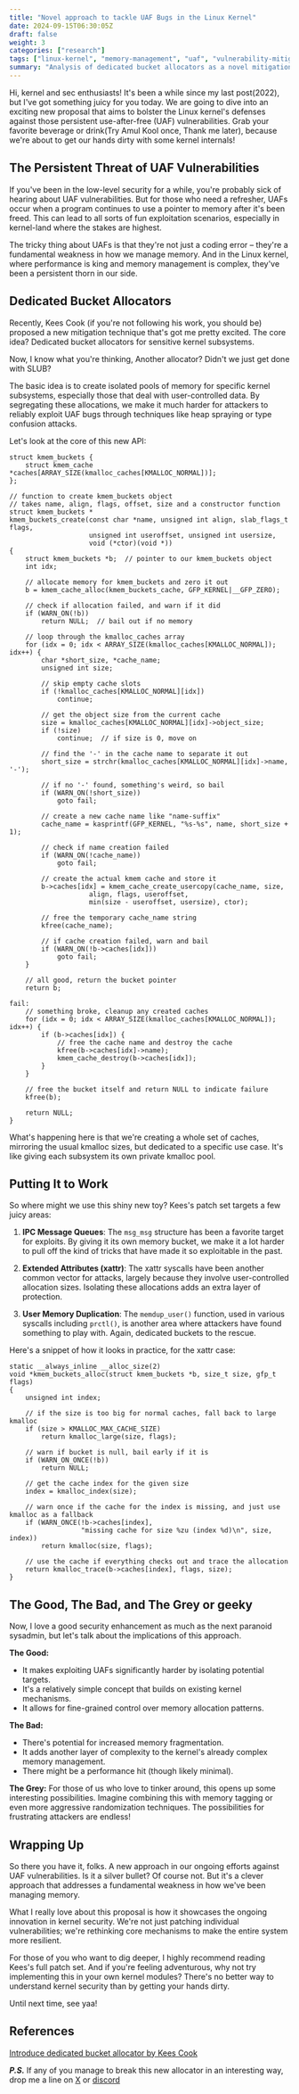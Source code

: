 ```yaml
---
title: "Novel approach to tackle UAF Bugs in the Linux Kernel"
date: 2024-09-15T06:30:05Z
draft: false
weight: 3
categories: ["research"]
tags: ["linux-kernel", "memory-management", "uaf", "vulnerability-mitigation", "allocators"]
summary: "Analysis of dedicated bucket allocators as a novel mitigation technique for use-after-free vulnerabilities in the Linux kernel."
---
```


Hi, kernel and sec enthusiasts! It's been a while since my last post(2022), but I've got something juicy for you today. We are going to dive into an exciting new proposal that aims to bolster the Linux kernel's defenses against those persistent use-after-free (UAF) vulnerabilities. Grab your favorite beverage or drink(Try Amul Kool once, Thank me later), because we're about to get our hands dirty with some kernel internals!

## The Persistent Threat of UAF Vulnerabilities

If you've been in the low-level security for a while, you're probably sick of hearing about UAF vulnerabilities. But for those who need a refresher, UAFs occur when a program continues to use a pointer to memory after it's been freed. This can lead to all sorts of fun exploitation scenarios, especially in kernel-land where the stakes are highest.

The tricky thing about UAFs is that they're not just a coding error – they're a fundamental weakness in how we manage memory. And in the Linux kernel, where performance is king and memory management is complex, they've been a persistent thorn in our side.

## Dedicated Bucket Allocators

Recently, Kees Cook (if you're not following his work, you should be) proposed a new mitigation technique that's got me pretty excited. The core idea? Dedicated bucket allocators for sensitive kernel subsystems.

Now, I know what you're thinking, Another allocator? Didn't we just get done with SLUB?

The basic idea is to create isolated pools of memory for specific kernel subsystems, especially those that deal with user-controlled data. 
By segregating these allocations, we make it much harder for attackers to reliably exploit UAF bugs through techniques like heap spraying or type confusion attacks.

Let's look at the core of this new API:

```
struct kmem_buckets {
    struct kmem_cache *caches[ARRAY_SIZE(kmalloc_caches[KMALLOC_NORMAL])];
};

// function to create kmem_buckets object
// takes name, align, flags, offset, size and a constructor function
struct kmem_buckets *
kmem_buckets_create(const char *name, unsigned int align, slab_flags_t flags,
                    unsigned int useroffset, unsigned int usersize,
                    void (*ctor)(void *))
{
    struct kmem_buckets *b;  // pointer to our kmem_buckets object
    int idx;

    // allocate memory for kmem_buckets and zero it out
    b = kmem_cache_alloc(kmem_buckets_cache, GFP_KERNEL|__GFP_ZERO);
    
    // check if allocation failed, and warn if it did
    if (WARN_ON(!b))
        return NULL;  // bail out if no memory

    // loop through the kmalloc_caches array
    for (idx = 0; idx < ARRAY_SIZE(kmalloc_caches[KMALLOC_NORMAL]); idx++) {
        char *short_size, *cache_name;
        unsigned int size;

        // skip empty cache slots
        if (!kmalloc_caches[KMALLOC_NORMAL][idx])
            continue;

        // get the object size from the current cache
        size = kmalloc_caches[KMALLOC_NORMAL][idx]->object_size;
        if (!size)
            continue;  // if size is 0, move on

        // find the '-' in the cache name to separate it out
        short_size = strchr(kmalloc_caches[KMALLOC_NORMAL][idx]->name, '-');
        
        // if no '-' found, something's weird, so bail
        if (WARN_ON(!short_size))
            goto fail;

        // create a new cache name like "name-suffix"
        cache_name = kasprintf(GFP_KERNEL, "%s-%s", name, short_size + 1);
        
        // check if name creation failed
        if (WARN_ON(!cache_name))
            goto fail;

        // create the actual kmem cache and store it
        b->caches[idx] = kmem_cache_create_usercopy(cache_name, size,
                    align, flags, useroffset,
                    min(size - useroffset, usersize), ctor);
        
        // free the temporary cache_name string
        kfree(cache_name);
        
        // if cache creation failed, warn and bail
        if (WARN_ON(!b->caches[idx]))
            goto fail;
    }

    // all good, return the bucket pointer
    return b;

fail:
    // something broke, cleanup any created caches
    for (idx = 0; idx < ARRAY_SIZE(kmalloc_caches[KMALLOC_NORMAL]); idx++) {
        if (b->caches[idx]) {
            // free the cache name and destroy the cache
            kfree(b->caches[idx]->name);
            kmem_cache_destroy(b->caches[idx]);
        }
    }

    // free the bucket itself and return NULL to indicate failure
    kfree(b);

    return NULL;
}
```

What's happening here is that we're creating a whole set of caches, mirroring the usual kmalloc sizes, but dedicated to a specific use case. It's like giving each subsystem its own private kmalloc pool.

## Putting It to Work

So where might we use this shiny new toy? Kees's patch set targets a few juicy areas:

1. **IPC Message Queues**: The `msg_msg` structure has been a favorite target for exploits. By giving it its own memory bucket, we make it a lot harder to pull off the kind of tricks that have made it so exploitable in the past.

2. **Extended Attributes (xattr)**: The xattr syscalls have been another common vector for attacks, largely because they involve user-controlled allocation sizes. Isolating these allocations adds an extra layer of protection.

3. **User Memory Duplication**: The `memdup_user()` function, used in various syscalls including `prctl()`, is another area where attackers have found something to play with. Again, dedicated buckets to the rescue.

Here's a snippet of how it looks in practice, for the xattr case:

```
static __always_inline __alloc_size(2)
void *kmem_buckets_alloc(struct kmem_buckets *b, size_t size, gfp_t flags)
{
    unsigned int index;

    // if the size is too big for normal caches, fall back to large kmalloc
    if (size > KMALLOC_MAX_CACHE_SIZE)
        return kmalloc_large(size, flags);
    
    // warn if bucket is null, bail early if it is
    if (WARN_ON_ONCE(!b))
        return NULL;

    // get the cache index for the given size
    index = kmalloc_index(size);
    
    // warn once if the cache for the index is missing, and just use kmalloc as a fallback
    if (WARN_ONCE(!b->caches[index],
                  "missing cache for size %zu (index %d)\n", size, index))
        return kmalloc(size, flags);

    // use the cache if everything checks out and trace the allocation
    return kmalloc_trace(b->caches[index], flags, size);
}
```

## The Good, The Bad, and The Grey or geeky

Now, I love a good security enhancement as much as the next paranoid sysadmin, but let's talk about the implications of this approach.

**The Good:**
- It makes exploiting UAFs significantly harder by isolating potential targets.
- It's a relatively simple concept that builds on existing kernel mechanisms.
- It allows for fine-grained control over memory allocation patterns.

**The Bad:**
- There's potential for increased memory fragmentation.
- It adds another layer of complexity to the kernel's already complex memory management.
- There might be a performance hit (though likely minimal).

**The Grey:**
For those of us who love to tinker around, this opens up some interesting possibilities. Imagine combining this with memory tagging or even more aggressive randomization techniques. The possibilities for frustrating attackers are endless!

## Wrapping Up

So there you have it, folks. A new approach in our ongoing efforts against UAF vulnerabilities. Is it a silver bullet? Of course not. But it's a clever approach that addresses a fundamental weakness in how we've been managing memory.

What I really love about this proposal is how it showcases the ongoing innovation in kernel security. We're not just patching individual vulnerabilities; we're rethinking core mechanisms to make the entire system more resilient.

For those of you who want to dig deeper, I highly recommend reading Kees's full patch set. And if you're feeling adventurous, why not try implementing this in your own kernel modules? There's no better way to understand kernel security than by getting your hands dirty.

Until next time, see yaa!

## References
[Introduce dedicated bucket allocator by Kees Cook](https://lore.kernel.org/lkml/202403041502.28477148C0@keescook/T/)

***P.S.*** If any of you manage to break this new allocator in an interesting way, drop me a line on [X](https://www.x.com/cy5un/) or [discord](https://discord.com/users/346443596641075200)
